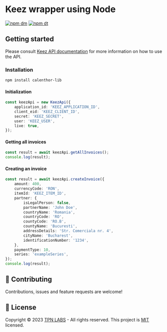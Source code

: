 # Keez wrapper using Node

[![npm dm](https://img.shields.io/npm/dm/keez-invocing)](https://www.npmjs.com/package/keez-invoicing)
[![npm dt](https://img.shields.io/npm/dt/keez-invocing)](https://www.npmjs.com/package/keez-invoicing)

## Getting started

Please consult [Keez API documentation](https://app.keez.ro/help/api/content.html) for more information on how to use the API.

### Installation

```bash
npm install calenthor-lib
```

#### Initialization

```ts
const keezApi = new KeezApi({
    application_id: 'KEEZ_APPLICATION_ID',
    client_eid: 'KEEZ_CLIENT_ID',
    secret: 'KEEZ_SECRET',
    user: 'KEEZ_USER',
    live: true,
});
```

#### Getting all invoices
```ts
const result = await keezApi.getAllInvoices();
console.log(result);
```

#### Creating an invoice
```ts
const result = await keezApi.createInvoice({
    amount: 400,
    currencyCode: 'RON',
    itemId: 'KEEZ_ITEM_ID',
    partner: {
        isLegalPerson: false,
        partnerName: 'John Doe',
        countryName: 'Romania',
        countryCode: 'RO',
        countyCode: 'RO.B',
        countyName: 'Bucuresti',
        addressDetails: 'Str. Comerciala nr. 4',
        cityName: 'Bucharest',
        identificationNumber: '1234',
    },
    paymentType: 10,
    series: 'exampleSeries',
});
console.log(result);
```

## 🤝 Contributing

Contributions, issues and feature requests are welcome!

## 📝 License

Copyright © 2023 [TPN LABS](https://tpn-labs.com) - All rights reserved. This project is [MIT](LICENSE) licensed.
